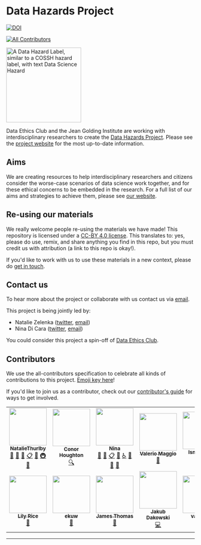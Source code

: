 # Data Hazards Project
[![DOI](https://zenodo.org/badge/346286403.svg)](https://zenodo.org/badge/latestdoi/346286403)
<!-- ALL-CONTRIBUTORS-BADGE:START - Do not remove or modify this section -->
[![All Contributors](https://img.shields.io/badge/all_contributors-14-orange.svg?style=flat-square)](#contributors-)
<!-- ALL-CONTRIBUTORS-BADGE:END -->


<img src="site/images/hazards/general-hazard.png" alt="A Data Hazard Label, similar to a COSSH hazard label, with text Data Science Hazard"  width="200" height="200"></img>

<!--
<img src="site/images/hazards/general-hazard.png"  alt="A Data Hazard Label, similar to a COSSH hazard label, with text Data Science Hazard"  width="100" height="100"\>
-->

Data Ethics Club and the Jean Golding Institute are working with interdisciplinary researchers to create the [Data Hazards Project][site-home]. 
Please see the [project website][site-home] for the most up-to-date information.

## Aims
We are creating resources to help interdisciplinary researchers and citizens consider the worse-case scenarios of data science work together, and for these ethical concerns to be embedded in the research. 
For a full list of our aims and strategies to achieve them, please see [our website][site-home].

## Re-using our materials
We really welcome people re-using the materials we have made! This repository is licensed under a [CC-BY 4.0 license](license-link). This translates to: yes, please do use, remix, and share anything you find in this repo, but you must credit us with attribution (a link to this repo is okay!).

If you'd like to work with us to use these materials in a new context, please do [get in touch][dec-email].

## Contact us
To hear more about the project or collaborate with us contact us via [email][dec-email].

This project is being jointly led by:
- Natalie Zelenka ([twitter][natalie-twitter], [email][natalie-email])
- Nina Di Cara ([twitter][nina-twitter], [email][nina-email])

You could consider this project a spin-off of [Data Ethics Club][data-ethics-club].

## Contributors
[//]: # (TODO: Add custom emoji key)
We use the all-contributors specification to celebrate all kinds of contributions to this project. 
[Emoji key here](https://allcontributors.org/docs/en/emoji-key)!

If you'd like to join us as a contributor, check out our [contributor's guide](https://github.com/very-good-science/data-hazards/blob/main/CONTRIBUTING.md) for ways to get involved.

<!-- ALL-CONTRIBUTORS-LIST:START - Do not remove or modify this section -->
<!-- prettier-ignore-start -->
<!-- markdownlint-disable -->
<table>
  <tr>
    <td align="center"><a href="https://github.com/NatalieThurlby"><img src="https://avatars.githubusercontent.com/u/17617308?v=4?s=100" width="100px;" alt=""/><br /><sub><b>NatalieThurlby</b></sub></a><br /><a href="#projectManagement-NatalieThurlby" title="Project Management">📆</a> <a href="#design-NatalieThurlby" title="Design">🎨</a> <a href="#ideas-NatalieThurlby" title="Ideas, Planning, & Feedback">🤔</a> <a href="#eventOrganizing-NatalieThurlby" title="Event Organizing">📋</a> <a href="#maintenance-NatalieThurlby" title="Maintenance">🚧</a> <a href="#infra-NatalieThurlby" title="Infrastructure (Hosting, Build-Tools, etc)">🚇</a> <a href="https://github.com/very-good-science/data-hazards/commits?author=NatalieThurlby" title="Documentation">📖</a></td>
    <td align="center"><a href="https://github.com/conorhoughton"><img src="https://avatars.githubusercontent.com/u/6955092?v=4?s=100" width="100px;" alt=""/><br /><sub><b>Conor Houghton</b></sub></a><br /><a href="#fundingFinding-conorhoughton" title="Funding Finding">🔍</a></td>
    <td align="center"><a href="https://github.com/ninadicara"><img src="https://avatars.githubusercontent.com/u/44364127?v=4?s=100" width="100px;" alt=""/><br /><sub><b>Nina</b></sub></a><br /><a href="#projectManagement-ninadicara" title="Project Management">📆</a> <a href="#ideas-ninadicara" title="Ideas, Planning, & Feedback">🤔</a> <a href="#eventOrganizing-ninadicara" title="Event Organizing">📋</a> <a href="#maintenance-ninadicara" title="Maintenance">🚧</a> <a href="#a11y-ninadicara" title="Accessibility">️️️️♿️</a> <a href="https://github.com/very-good-science/data-hazards/commits?author=ninadicara" title="Documentation">📖</a> <a href="#design-ninadicara" title="Design">🎨</a> <a href="https://github.com/very-good-science/data-hazards/issues?q=author%3Aninadicara" title="Bug reports">🐛</a></td>
    <td align="center"><a href="http://dynamicgenetics.org"><img src="https://avatars.githubusercontent.com/u/1908453?v=4?s=100" width="100px;" alt=""/><br /><sub><b>Valerio Maggio</b></sub></a><br /><a href="https://github.com/very-good-science/data-hazards/pulls?q=is%3Apr+reviewed-by%3Aleriomaggio" title="Reviewed Pull Requests">👀</a></td>
    <td align="center"><a href="https://github.com/Ismael-KG"><img src="https://avatars.githubusercontent.com/u/64027166?v=4?s=100" width="100px;" alt=""/><br /><sub><b>Ismael-KG</b></sub></a><br /><a href="#eventOrganizing-Ismael-KG" title="Event Organizing">📋</a> <a href="#ideas-Ismael-KG" title="Ideas, Planning, & Feedback">🤔</a></td>
    <td align="center"><a href="https://research-information.bris.ac.uk/en/persons/kate-robson-brown"><img src="http://www.bristol.ac.uk/media-library/sites/jean-golding-institute/images/people/kate-robson-brown-head-shot150x100.jpg?s=100" width="100px;" alt=""/><br /><sub><b>Kate Robson-Brown</b></sub></a><br /><a href="https://github.com/very-good-science/data-hazards/pulls?q=is%3Apr+reviewed-by%3A" title="Reviewed Pull Requests">👀</a></td>
    <td align="center"><a href="https://www.bris.ac.uk/contact/person/getDetails?personKey=9tNdYV3TvjDC0p0L3d6TSvZ4ligZa3"><img src="http://www.bristol.ac.uk/media-library/sites/jean-golding-institute/images/people/patty-head-shot150x100.jpg?s=100" width="100px;" alt=""/><br /><sub><b>Patricia Holley</b></sub></a><br /><a href="https://github.com/very-good-science/data-hazards/pulls?q=is%3Apr+reviewed-by%3A" title="Reviewed Pull Requests">👀</a></td>
  </tr>
  <tr>
    <td align="center"><a href="https://www.bris.ac.uk/contact/person/getDetails?personKey=grE64xPWAmrfuY1ZszJYlss6li3H7X"><img src="http://www.bristol.ac.uk/media-library/sites/jean-golding-institute/images/people/Lily-Rice150x100.jpg?s=100" width="100px;" alt=""/><br /><sub><b>Lily Rice</b></sub></a><br /><a href="https://github.com/very-good-science/data-hazards/pulls?q=is%3Apr+reviewed-by%3A" title="Reviewed Pull Requests">👀</a></td>
    <td align="center"><a href="https://github.com/ekuw"><img src="https://avatars.githubusercontent.com/u/76116294?v=4?s=100" width="100px;" alt=""/><br /><sub><b>ekuw</b></sub></a><br /><a href="https://github.com/very-good-science/data-hazards/pulls?q=is%3Apr+reviewed-by%3Aekuw" title="Reviewed Pull Requests">👀</a></td>
    <td align="center"><a href="https://linkedin.com/in/jatonline"><img src="https://avatars.githubusercontent.com/u/48878399?v=4?s=100" width="100px;" alt=""/><br /><sub><b>James Thomas</b></sub></a><br /><a href="https://github.com/very-good-science/data-hazards/pulls?q=is%3Apr+reviewed-by%3Ajatonline" title="Reviewed Pull Requests">👀</a></td>
    <td align="center"><a href="https://github.com/PogromcaPapai"><img src="https://avatars.githubusercontent.com/u/49349175?v=4?s=100" width="100px;" alt=""/><br /><sub><b>Jakub Dakowski</b></sub></a><br /><a href="https://github.com/very-good-science/data-hazards/commits?author=PogromcaPapai" title="Code">💻</a></td>
    <td align="center"><a href="https://github.com/vairylein"><img src="https://avatars.githubusercontent.com/u/1439220?v=4?s=100" width="100px;" alt=""/><br /><sub><b>vairylein</b></sub></a><br /><a href="#design-vairylein" title="Design">🎨</a></td>
    <td align="center"><a href="https://www.bristol.ac.uk/cdt/digital-health/people/current-students/holly-fraser/"><img src="https://www.bristol.ac.uk/media-library/sites/cdt/images/Fraser.jpg?s=100" width="100px;" alt=""/><br /><sub><b>Holly Fraser</b></sub></a><br /><a href="#userTesting" title="User Testing">📓</a> <a href="#example" title="Examples">💡</a></td>
    <td align="center"><a href="https://github.com/gareth-j"><img src="https://avatars.githubusercontent.com/u/8915182?v=4?s=100" width="100px;" alt=""/><br /><sub><b>Gareth Jones</b></sub></a><br /><a href="https://github.com/very-good-science/data-hazards/commits?author=gareth-j" title="Code">💻</a></td>
  </tr>
</table>

<!-- markdownlint-restore -->
<!-- prettier-ignore-end -->

<!-- ALL-CONTRIBUTORS-LIST:END -->
---
[site-home]: https://very-good-science.github.io/data-hazards/
[dec-email]: mailto:grp-ethicaldatascience@groups.bristol.ac.uk
[natalie-email]: mailto:natalie.zelenka@bristol.ac.uk
[natalie-twitter]: https://twitter.com/NatZelenka
[nina-twitter]: https://twitter.com/ninadicara
[nina-email]: mailto:nina.dicara@bristol.ac.uk
[data-ethics-club]: https://github.com/very-good-science/data-ethics-club/
[license-link]: https://creativecommons.org/licenses/by/4.0/
